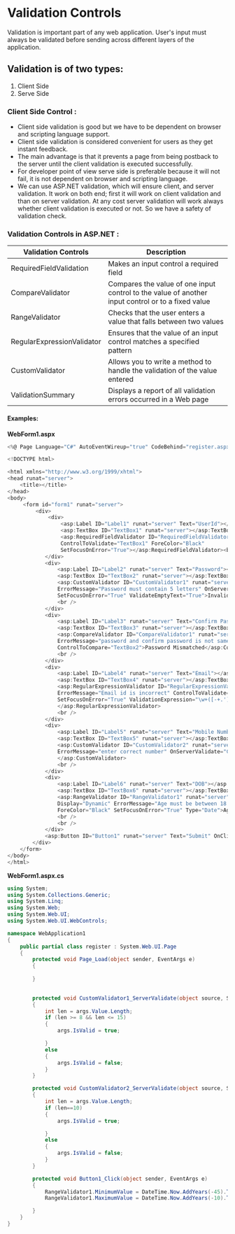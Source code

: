 # Validation Controls      <br/>

Validation is important part of any web application. User's input must always be validated before sending across different layers of the application.


## Validation is of two types:<br/>
 1. Client Side
2. Serve Side<br/>

### Client Side Control :
* Client side validation is good but we have to be dependent on browser and scripting language support.
* Client side validation is considered convenient for users as they get instant feedback.
* The main advantage is that it prevents a page from being postback to the server until the client validation is executed successfully.
* For developer point of view serve side is preferable because it will not fail, it is not dependent on browser and scripting language.
* We can use ASP.NET validation, which will ensure client, and server validation. It work on both end; 
  first it will work on client validation and than on server validation. At any cost server validation will work always whether client validation is executed or not.
 So we have a safety of validation check.

### Validation Controls in ASP.NET :

|                                           Validation Controls |                                                  Description                                      |
|---------------------------------------------------------------|---------------------------------------------------------------------------------------------------|
| RequiredFieldValidation                                       | Makes an input control a required field                                                           |
| CompareValidator	                                        | Compares the value of one input control to the value of another input control or to a fixed value     |                                                                        |
| RangeValidator                                                | Checks that the user enters a value that falls between two values                                 |
| RegularExpressionValidator	                                | Ensures that the value of an input control matches a specified pattern                            |
| CustomValidator	                                        | Allows you to write a method to handle the validation of the value entered                        |
| ValidationSummary	                                        | Displays a report of all validation errors occurred in a Web page                                 |

#### Examples: 
**WebForm1.aspx**
```C#
<%@ Page Language="C#" AutoEventWireup="true" CodeBehind="register.aspx.cs" Inherits="WebApplication1.register" %>

<!DOCTYPE html>

<html xmlns="http://www.w3.org/1999/xhtml">
<head runat="server">
    <title></title>
</head>
<body>
     <form id="form1" runat="server">
         <div>
             <div>
                 <asp:Label ID="Label1" runat="server" Text="UserId"></asp:Label>
                 <asp:TextBox ID="TextBox1" runat="server"></asp:TextBox>
                 <asp:RequiredFieldValidator ID="RequiredFieldValidator1" runat="server" ErrorMessage="UserId is mandatory"
                 ControlToValidate="TextBox1" ForeColor="Black" 
                 SetFocusOnError="True"></asp:RequiredFieldValidator><br />
            </div>
            <div>
                <asp:Label ID="Label2" runat="server" Text="Password"></asp:Label>
                <asp:TextBox ID="TextBox2" runat="server"></asp:TextBox>
                <asp:CustomValidator ID="CustomValidator1" runat="server" ControlToValidate="TextBox2" Display="Dynamic" 
                ErrorMessage="Password must contain 5 letters" OnServerValidate="CustomValidator1_ServerValidate"
                SetFocusOnError="True" ValidateEmptyText="True">Invalid Password</asp:CustomValidator>
                <br />
            </div>
            <div>
                <asp:Label ID="Label3" runat="server" Text="Confirm Password"></asp:Label>
                <asp:TextBox ID="TextBox3" runat="server"></asp:TextBox>
                <asp:CompareValidator ID="CompareValidator1" runat="server" ControlToValidate="TextBox3" Display="Dynamic" 
                ErrorMessage="password and confirm password is not same" ForeColor="Black" SetFocusOnError="True"
                ControlToCompare="TextBox2">Password Mismatched</asp:CompareValidator>
                <br />
            </div>
            <div>
                <asp:Label ID="Label4" runat="server" Text="Email"></asp:Label>
                <asp:TextBox ID="TextBox4" runat="server"></asp:TextBox>
                <asp:RegularExpressionValidator ID="RegularExpressionValidator1" runat="server" 
                ErrorMessage="Email id is incorrect" ControlToValidate="TextBox4"Display="Dynamic" ForeColor="Black"
                SetFocusOnError="True" ValidationExpression="\w+([-+.']\w+)*@\w+([-.]\w+)*\.\w+([-.]\w+)*">Invalid EmailId
                </asp:RegularExpressionValidator>
                <br />
            </div>
            <div>
                <asp:Label ID="Label5" runat="server" Text="Mobile Number"></asp:Label>
                <asp:TextBox ID="TextBox5" runat="server"></asp:TextBox>
                <asp:CustomValidator ID="CustomValidator2" runat="server" ControlToValidate="TextBox5" 
                ErrorMessage="enter correct number" OnServerValidate="CustomValidator2_ServerValidate">enter correct number
                </asp:CustomValidator>
                <br />
            </div>
            <div>
                <asp:Label ID="Label6" runat="server" Text="DOB"></asp:Label>
                <asp:TextBox ID="TextBox6" runat="server"></asp:TextBox>
                <asp:RangeValidator ID="RangeValidator1" runat="server" ControlToValidate="TextBox6" 
                Display="Dynamic" ErrorMessage="Age must be between 18 and 35" 
                ForeColor="Black" SetFocusOnError="True" Type="Date">Age not in range</asp:RangeValidator>
                <br />
                <br />
            </div>
            <asp:Button ID="Button1" runat="server" Text="Submit" OnClick="Button1_Click" />
        </div>
    </form>
</body>
</html>

```
 **WebForm1.aspx.cs**
```C#
using System;
using System.Collections.Generic;
using System.Linq;
using System.Web;
using System.Web.UI;
using System.Web.UI.WebControls;

namespace WebApplication1
{
    public partial class register : System.Web.UI.Page
    {
        protected void Page_Load(object sender, EventArgs e)
        {
         
        }

      
        protected void CustomValidator1_ServerValidate(object source, ServerValidateEventArgs args)
        {
            int len = args.Value.Length;
            if (len >= 8 && len <= 15)
            {
                args.IsValid = true;

            }
            else
            {
                args.IsValid = false;
            }
        }

        protected void CustomValidator2_ServerValidate(object source, ServerValidateEventArgs args)
        {
            int len = args.Value.Length;
            if (len==10)
            {
                args.IsValid = true;

            }
            else
            {
                args.IsValid = false;
            }
        }

        protected void Button1_Click(object sender, EventArgs e)
        {
            RangeValidator1.MinimumValue = DateTime.Now.AddYears(-45).ToShortDateString();
            RangeValidator1.MaximumValue = DateTime.Now.AddYears(-10).ToShortDateString();

        }
    }
}
```
 
